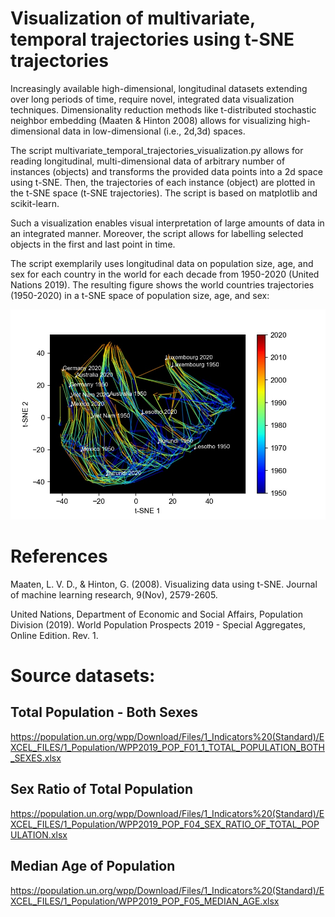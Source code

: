 # Visualization of multivariate, temporal trajectories using t-SNE trajectories

Increasingly available high-dimensional, longitudinal datasets extending over long periods of time, require novel, integrated data visualization techniques.
Dimensionality reduction methods like t-distributed stochastic neighbor embedding (Maaten & Hinton 2008) allows for visualizing high-dimensional data in low-dimensional (i.e., 2d,3d) spaces.

The script multivariate_temporal_trajectories_visualization.py allows for reading longitudinal, multi-dimensional data of arbitrary number of instances (objects) and transforms the provided data points into a 2d space using t-SNE. Then, the trajectories of each instance (object) are plotted in the t-SNE space (t-SNE trajectories). The script is based on matplotlib and scikit-learn.

Such a visualization enables visual interpretation of large amounts of data in an integrated manner. Moreover, the script allows for labelling selected objects in the first and last point in time.

The script exemplarily uses longitudinal data on population size, age, and sex for each country in the world for each decade from 1950-2020 (United Nations 2019). The resulting figure shows the world countries trajectories (1950-2020) in a t-SNE space of population size, age, and sex:

<img width="800" alt="World countries trajectories (1950-2020) in a space of population size, age, and sex" src="https://github.com/johannesuhl/multivariate_trajectory_viz/blob/main/tsne_trajectories_wColorbar.jpg">

# References
Maaten, L. V. D., & Hinton, G. (2008). Visualizing data using t-SNE. Journal of machine learning research, 9(Nov), 2579-2605.

United Nations, Department of Economic and Social Affairs, Population Division (2019). World Population Prospects 2019 - Special Aggregates, Online Edition. Rev. 1.

# Source datasets:
## Total Population - Both Sexes
https://population.un.org/wpp/Download/Files/1_Indicators%20(Standard)/EXCEL_FILES/1_Population/WPP2019_POP_F01_1_TOTAL_POPULATION_BOTH_SEXES.xlsx
## Sex Ratio of Total Population
https://population.un.org/wpp/Download/Files/1_Indicators%20(Standard)/EXCEL_FILES/1_Population/WPP2019_POP_F04_SEX_RATIO_OF_TOTAL_POPULATION.xlsx
## Median Age of Population
https://population.un.org/wpp/Download/Files/1_Indicators%20(Standard)/EXCEL_FILES/1_Population/WPP2019_POP_F05_MEDIAN_AGE.xlsx


